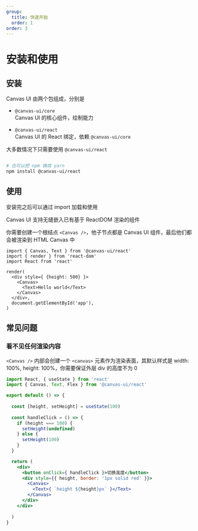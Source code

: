 ```yaml
---
group:
  title: 快速开始
  order: 1
order: 3
---
```


# 安装和使用

## 安装

Canvas UI 由两个包组成，分别是

- `@canvas-ui/core`<br>
  Canvas UI 的核心组件，绘制能力

- `@canvas-ui/react`<br>
  Canvas UI 的 React 绑定，依赖 `@canvas-ui/core`

大多数情况下只需要使用 `@canvas-ui/react`

```sh

# 也可以把 npm 换成 yarn
npm install @canvas-ui/react
```

## 使用

安装完之后可以通过 import 加载和使用

Canvas UI 支持无缝嵌入已有基于 ReactDOM 渲染的组件

你需要创建一个根结点 `<Canvas />`，他子节点都是 Canvas UI 组件，最后他们都会被渲染到 HTML Canvas 中

```tsx | pure
import { Canvas, Text } from '@canvas-ui/react'
import { render } from 'react-dom'
import React from 'react'

render(
  <div style={ {height: 500} }>
    <Canvas>
      <Text>Hello world</Text>
    </Canvas>
  </div>,
  document.getElementById('app'),
)

```

## 常见问题

### 看不见任何渲染内容

`<Canvas />` 内部会创建一个 `<canvas>` 元素作为渲染表面，其默认样式是 width: 100%, height: 100%，你需要保证外层 div 的高度不为 0

```jsx
import React, { useState } from 'react'
import { Canvas, Text, Flex } from '@canvas-ui/react'

export default () => {
  
  const [height, setHeight] = useState(100)
  
  const handleClick = () => {
    if (height === 100) {
      setHeight(undefined)
    } else {
      setHeight(100)
    }
  }

  return (
    <div>
      <button onClick={ handleClick }>切换高度</button>
      <div style={{ height, border: '1px solid red' }}>
        <Canvas>
          <Text>{ `height ${height}px` }</Text>
        </Canvas>
      </div>
    </div>
    
  )
}
```
